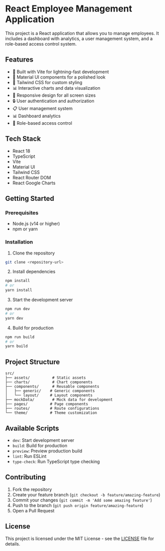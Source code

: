 # React Employee Management Application

This project is a React application that allows you to manage employees. It includes a dashboard with analytics, a user management system, and a role-based access control system.

## Features

- 🚀 Built with Vite for lightning-fast development
- 💎 Material UI components for a polished look
- 🎨 Tailwind CSS for custom styling
- 📊 Interactive charts and data visualization
- 📱 Responsive design for all screen sizes
- 🔒 User authentication and authorization
- 📋 User management system
- 📊 Dashboard analytics
- 🎯 Role-based access control

## Tech Stack

- React 18
- TypeScript
- Vite
- Material UI
- Tailwind CSS
- React Router DOM
- React Google Charts

## Getting Started

### Prerequisites

- Node.js (v14 or higher)
- npm or yarn

### Installation

1. Clone the repository

```bash
git clone <repository-url>
```

2. Install dependencies

```bash
npm install
# or
yarn install
```

3. Start the development server

```bash
npm run dev
# or
yarn dev
```

4. Build for production

```bash
npm run build
# or
yarn build
```

## Project Structure

```
src/
├── assets/          # Static assets
├── charts/          # Chart components
├── components/      # Reusable components
│   ├── generic/    # Generic components
│   └── layout/     # Layout components
├── mockData/        # Mock data for development
├── pages/          # Page components
├── routes/         # Route configurations
└── theme/          # Theme customization
```

## Available Scripts

- `dev`: Start development server
- `build`: Build for production
- `preview`: Preview production build
- `lint`: Run ESLint
- `type-check`: Run TypeScript type checking

## Contributing

1. Fork the repository
2. Create your feature branch (`git checkout -b feature/amazing-feature`)
3. Commit your changes (`git commit -m 'Add some amazing feature'`)
4. Push to the branch (`git push origin feature/amazing-feature`)
5. Open a Pull Request

## License

This project is licensed under the MIT License - see the [LICENSE](LICENSE) file for details.
